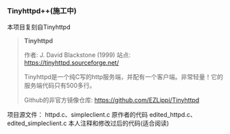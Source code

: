 ### Tinyhttpd++(施工中)

本项目复刻自Tinyhttpd

>**Tinyhttpd**
>
>作者: J. David Blackstone (1999)
>站点: https://tinyhttpd.sourceforge.net/
>
>Tinyhttpd是一个纯C写的http服务端，并配有一个客户端。非常轻量！它的服务端代码只有500多行。
>
>Github的非官方镜像仓库: https://github.com/EZLippi/Tinyhttpd


项目源文件：
httpd.c、simpleclient.c	原作者的代码
edited_httpd.c、edited_simpleclient.c	本人注释和修改过后的代码(适合阅读)
